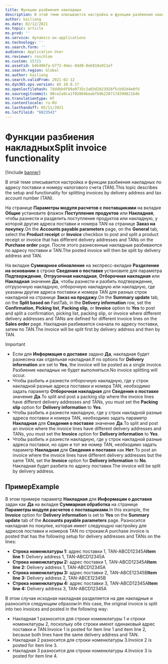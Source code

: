 ```yaml
---
title: Функции разбиения накладных
description: В этой теме описывается настройка и функции разбиения накладных по адресу поставки и номеру налогового счета (TAN).
author: kailiang
ms.date: 02/12/2021
ms.topic: article
ms.prod: ''
ms.service: dynamics-ax-applications
ms.technology: ''
ms.search.form: ''
audience: Application User
ms.reviewer: roschlom
ms.custom: 15721
ms.assetid: b4b406fa-b772-44ec-8dd8-8eb818a921ef
ms.search.region: Global
ms.author: kailiang
ms.search.validFrom: 2021-02-12
ms.dyn365.ops.version: AX 10.0.17
ms.openlocfilehash: 7dddbb9f69a9735c2a03d2b23928f5cb92d4e0fd
ms.sourcegitcommit: 08ce2a9ca1f02064beabfb9b228717d39882164b
ms.translationtype: HT
ms.contentlocale: ru-RU
ms.lasthandoff: 05/11/2021
ms.locfileid: "6023543"
---
```

# <a name="split-invoice-functionality"></a><span data-ttu-id="66d3d-103">Функции разбиения накладных</span><span class="sxs-lookup"><span data-stu-id="66d3d-103">Split invoice functionality</span></span>

[!include [banner](../includes/banner.md)]

<span data-ttu-id="66d3d-104">В этой теме описывается настройка и функции разбиения накладных по адресу поставки и номеру налогового счета (TAN).</span><span class="sxs-lookup"><span data-stu-id="66d3d-104">This topic describes the setup and functionality for splitting invoices by delivery address and tax account number (TAN).</span></span>

<span data-ttu-id="66d3d-105">На странице **Параметры модуля расчетов с поставщиками** на вкладке **Общие** установите флажок **Поступление продуктов** или **Накладная**, чтобы разнести и разделить поступление продуктов или накладную, у которой другие адреса поставки и номера TAN на странице **Заказ на покупку**.</span><span class="sxs-lookup"><span data-stu-id="66d3d-105">On the **Accounts payable parameters** page, on the **General** tab, select the **Product receipt** or **Invoice** checkbox to post and split a product receipt or invoice that has different delivery addresses and TANs on the **Purchase order** page.</span></span> <span data-ttu-id="66d3d-106">После этого разнесенные накладные разбиваются по адресу поставки и TAN.</span><span class="sxs-lookup"><span data-stu-id="66d3d-106">The posted invoice will then be split by delivery address and TAN.</span></span>

<span data-ttu-id="66d3d-107">На вкладке **Суммарное обновление** на экспресс-вкладке **Разделение на основании** в строке **Сведения о поставке** установите для параметра **Подтверждение**, **Отгрузочная накладная**, **Отборочная накладная** или **Накладная** значение **Да**, чтобы разнести и разбить подтверждение, отгрузочную накладную, отборочную накладную или накладную, где указаны другие адреса поставки и номера TAN для разных строк накладной на странице **Заказ на продажу**.</span><span class="sxs-lookup"><span data-stu-id="66d3d-107">On the **Summary update** tab, on the **Split based on** FastTab, in the **Delivery information** row, set the **Confirmation**, **Picking list**, **Packing slip**, or **Invoice** option to **Yes** to post and split a confirmation, picking list, packing slip, or invoice where different delivery addresses and TANs are defined for different invoice lines on the **Sales order** page.</span></span> <span data-ttu-id="66d3d-108">Накладная разбивается сначала по адресу поставки, затем по TAN.</span><span class="sxs-lookup"><span data-stu-id="66d3d-108">The invoice will be split first by delivery address and then by TAN.</span></span>

> [!IMPORTANT]
> - <span data-ttu-id="66d3d-109">Если для **Информация о доставке** задано **Да**, накладная будет разнесена как отдельная накладная.</span><span class="sxs-lookup"><span data-stu-id="66d3d-109">If no options for **Delivery information** are set to **Yes**, the invoice will be posted as a single invoice.</span></span> <span data-ttu-id="66d3d-110">Разбиение накладных не будет выполняться.</span><span class="sxs-lookup"><span data-stu-id="66d3d-110">No invoice splitting will occur.</span></span>
> - <span data-ttu-id="66d3d-111">Чтобы разбить и разнести отборочную накладную, где у строк накладной разные адреса поставки и номера TAN, необходимо задать параметр **Отборочная накладная** для **Сведения о поставке** значение **Да**.</span><span class="sxs-lookup"><span data-stu-id="66d3d-111">To split and post a packing slip where the invoice lines have different delivery addresses and TANs, you must set the **Packing slip** option for **Delivery information** to **Yes**.</span></span>
> - <span data-ttu-id="66d3d-112">Чтобы разбить и разнести накладную, где у строк накладной разные адреса поставки и номера TAN, необходимо задать параметр **Накладная** для **Сведения о поставке** значение **Да**.</span><span class="sxs-lookup"><span data-stu-id="66d3d-112">To split and post an invoice where the invoice lines have different delivery addresses and TANs, you must set the **Invoice** option for **Delivery information** to **Yes**.</span></span>
> - <span data-ttu-id="66d3d-113">Чтобы разбить и разнести накладную, где у строк накладной разные адреса поставки, но один и тот же номер TAN, необходимо задать параметр **Накладная** для **Сведения о поставке** как **Нет**.</span><span class="sxs-lookup"><span data-stu-id="66d3d-113">To post an invoice where the invoice lines have different delivery addresses but the same TAN, set the **Invoice** option for **Delivery information** to **No**.</span></span> <span data-ttu-id="66d3d-114">Накладная будет разбита по адресу поставки.</span><span class="sxs-lookup"><span data-stu-id="66d3d-114">The invoice will be split by delivery address.</span></span>

## <a name="example"></a><span data-ttu-id="66d3d-115">Пример</span><span class="sxs-lookup"><span data-stu-id="66d3d-115">Example</span></span>

<span data-ttu-id="66d3d-116">В этом примере параметр **Накладная** для **Информации о доставке** задан как **Да** на вкладке **Суммарная обработка** на странице **Параметры модуля расчетов с поставщиками**.</span><span class="sxs-lookup"><span data-stu-id="66d3d-116">In this example, the **Invoice** option for **Delivery information** is set to **Yes** on the **Summary update** tab of the **Accounts payable parameters** page.</span></span> <span data-ttu-id="66d3d-117">Разносится накладная по покупке, которая имеет следующую настройку для адресов поставки и номеров TAN по строкам:</span><span class="sxs-lookup"><span data-stu-id="66d3d-117">A purchase invoice is posted that has the following setup for delivery addresses and TANs on the lines:</span></span>

- <span data-ttu-id="66d3d-118">**Строка номенклатуры 1:** адрес поставки 1, TAN-ABCD12345A</span><span class="sxs-lookup"><span data-stu-id="66d3d-118">**Item line 1:** Delivery address 1, TAN-ABCD12345A</span></span>
- <span data-ttu-id="66d3d-119">**Строка номенклатуры 2:** адрес поставки 1, TAN-ABCD12345A</span><span class="sxs-lookup"><span data-stu-id="66d3d-119">**Item line 2:** Delivery address 1, TAN-ABCD12345A</span></span>
- <span data-ttu-id="66d3d-120">**Строка номенклатуры 3:** адрес поставки 2, TAN-ABCE12345B</span><span class="sxs-lookup"><span data-stu-id="66d3d-120">**Item line 3:** Delivery address 2, TAN-ABCE12345B</span></span>
- <span data-ttu-id="66d3d-121">**Строка номенклатуры 4:** адрес поставки 3, TAN-ABCD12345A</span><span class="sxs-lookup"><span data-stu-id="66d3d-121">**Item line 4:** Delivery address 3, TAN-ABCD12345A</span></span>

<span data-ttu-id="66d3d-122">В этом случае исходная накладная разделяется на две накладные и разносится следующим образом:</span><span class="sxs-lookup"><span data-stu-id="66d3d-122">In this case, the original invoice is split into two invoices and posted in the following way:</span></span>

- <span data-ttu-id="66d3d-123">Накладная 1 разносится для строки номенклатуры 1 и строки номенклатуры 2, поскольку обе строки имеют одинаковый адрес поставки и TAN.</span><span class="sxs-lookup"><span data-stu-id="66d3d-123">Invoice 1 is posted for item line 1 and item line 2, because both lines have the same delivery address and TAN.</span></span>
- <span data-ttu-id="66d3d-124">Накладная 2 разносится для строки номенклатуры 3.</span><span class="sxs-lookup"><span data-stu-id="66d3d-124">Invoice 2 is posted for item line 3.</span></span>
- <span data-ttu-id="66d3d-125">Накладная 3 разносится для строки номенклатуры 4.</span><span class="sxs-lookup"><span data-stu-id="66d3d-125">Invoice 3 is posted for item line 4.</span></span>

